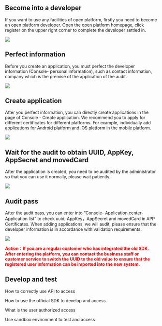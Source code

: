 ## Become into a developer

If you want to use any facilities of open platform, firstly you need to become an open platform developer. Open the open platform homepage, click register on the upper right corner to complete the developer settled in.

<img src="http://open.xmeye.net/en/upload/image/20170615/1497508380375082650.png">

## Perfect information

Before you create an application, you must perfect the developer information (Console- personal information), such as contact information, company which is the premise of the application of the audit.

<img src="http://open.xmeye.net/en/upload/image/20170615/1497508476477048785.png">

## Create application

After you perfect information, you can directly create applications in the page of Console - Create application. We recommend you to apply for different certificates for different platforms. For example, individually add applications for Android platform 
and iOS platform in the mobile platform.

<img src="http://open.xmeye.net/en/upload/image/20170615/1497508590088040079.png">

## Wait for the audit to obtain UUID, AppKey, AppSecret and movedCard

After the application is created, you need to be audited by the administrator so that you can use it normally, please wait patiently.

<img src="http://open.xmeye.net/en/upload/image/20170615/1497509250430048616.png">

## Audit pass

After the audit pass, you can enter into “Console- Application center- Application list” to check uuid, AppKey，AppSecret and movedCard in APP Certificates. When adding applications, we will audit, please ensure that the developer information is in accordance with validation requirements.

<img src="http://open.xmeye.net/en/upload/image/20170615/1497509317535004792.png">

**<p style="color:red">Action：If you are a regular customer who has integrated the old SDK. After entering the platform, you can contact the business staff or customer service to switch the UUID to the old value to ensure that the registered user information can be imported into the new system.</p>**

## Develop and test

How to correctly use API to access

How to use the official SDK to develop and access

What is the user authorized access

Use sandbox environment to test and access

  

